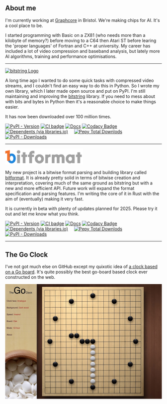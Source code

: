 ## About me

I'm currently working at [Graphcore](https://www.graphcore.ai) in Bristol. We're making chips for AI. It's a cool place to be.

I started programming with Basic on a ZX81 (who needs more than a kilobyte of memory?) before moving to a C64 then Atari ST before learing the 'proper languages' of Fortran and C++ at university. My career has included a lot of video compression and baseband analysis, but lately more AI algorithms, training and performance optimisations.


----

<a href="https://github.com/scott-griffiths/bitstring">
  <img src="https://raw.githubusercontent.com/scott-griffiths/bitstring/main/doc/bitstring_logo_small.png" alt="bitstring Logo" width="250px">
</a>

A long time ago I wanted to do some quick tasks with compressed video streams, and I couldn't find an easy way to do this in Python. So I wrote my own library, which I later made open source and put on PyPI. 
I'm still maintaining and improving the [bitstring](https://github.com/scott-griffiths/bitstring) library. If you need to mess about with bits and bytes in Python then it's a reasonable choice to make things easier.

It has now been downloaded over 100 million times. 


[![PyPI - Version](https://img.shields.io/pypi/v/bitstring?label=PyPI&logo=pypi&logoColor=white)](https://pypi.org/project/bitstring/)
[![CI badge](https://github.com/scott-griffiths/bitstring/actions/workflows/.github/workflows/ci.yml/badge.svg)](https://github.com/scott-griffiths/bitstring/actions/workflows/ci.yml)
[![Docs](https://img.shields.io/readthedocs/bitstring?logo=readthedocs&logoColor=white)](https://bitstring.readthedocs.io/en/latest/)
[![Codacy Badge](https://img.shields.io/codacy/grade/8869499b2eed44548fa1a5149dd451f4?logo=codacy)](https://app.codacy.com/gh/scott-griffiths/bitstring/dashboard?utm_source=gh&utm_medium=referral&utm_content=&utm_campaign=Badge_grade)
[![Dependents (via libraries.io)](https://img.shields.io/librariesio/dependents/pypi/bitstring?logo=libraries.io&logoColor=white)](https://libraries.io/pypi/bitstring)
&nbsp; &nbsp;
[![Pepy Total Downlods](https://img.shields.io/pepy/dt/bitstring?logo=python&logoColor=white&labelColor=blue&color=blue)](https://www.pepy.tech/projects/bitstring)
[![PyPI - Downloads](https://img.shields.io/pypi/dm/bitstring?label=%40&labelColor=blue&color=blue)](https://pypistats.org/packages/bitstring)

----

<a href="https://github.com/scott-griffiths/bitformat">
  <img src="https://raw.githubusercontent.com/scott-griffiths/bitformat/main/doc/bitformat_logo.png" alt="bitformat Logo" width="250px">
</a>


My new project is a bitwise format parsing and building library called [bitformat](https://github.com/scott-griffiths/bitformat). It is already pretty solid in terms of bitwise creation and interpretation, covering much of the same ground as bitstring but with a new and more efficient API. Future work will expand the format specification and parsing features. I'm writing the core of it in Rust with the aim of (eventually) making it very fast.

It is currently in beta with plenty of updates planned for 2025. Please try it out and let me know what you think. 


[![PyPI - Version](https://img.shields.io/pypi/v/bitformat?label=PyPI&logo=pypi&logoColor=white)](https://pypi.org/project/bitformat/)
[![CI badge](https://github.com/scott-griffiths/bitformat/actions/workflows/.github/workflows/test.yml/badge.svg)](https://github.com/scott-griffiths/bitformat/actions/workflows/test.yml)
[![Docs](https://img.shields.io/readthedocs/bitformat?logo=readthedocs&logoColor=white)](https://bitformat.readthedocs.io/en/latest/)
[![Codacy Badge](https://img.shields.io/codacy/grade/b61ae16cc6404d0da5dbcc21ee19ddda?logo=codacy)](https://app.codacy.com/gh/scott-griffiths/bitformat/dashboard?utm_source=gh&utm_medium=referral&utm_content=&utm_campaign=Badge_grade)
[![Dependents (via libraries.io)](https://img.shields.io/librariesio/dependents/pypi/bitformat?logo=libraries.io&logoColor=white)](https://libraries.io/pypi/bitformat)
&nbsp; &nbsp;
[![Pepy Total Downlods](https://img.shields.io/pepy/dt/bitformat?logo=python&logoColor=white&labelColor=blue&color=blue)](https://www.pepy.tech/projects/bitformat)
[![PyPI - Downloads](https://img.shields.io/pypi/dm/bitformat?label=%40&labelColor=blue&color=blue)](https://pypistats.org/packages/bitformat)

----

## The Go Clock

I've not got much else on GitHub except my quixotic idea of [a clock based on a Go board](http://scott-griffiths.github.io/go-clock/).
It's quite possibly the best go-board based clock ever constructed on the web.

[![The Go Clock](https://github.com/scott-griffiths/go-clock/blob/d6e971af31662fb1da5acbeaf193b16f514b07c1/resources/Go_clock_small.jpeg)](http://scott-griffiths.github.io/go-clock/)

